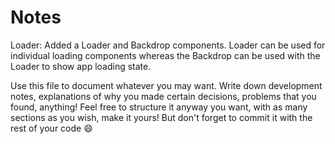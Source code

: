 # Notes

Loader:
Added a Loader and Backdrop components. Loader can be used for individual loading components whereas the Backdrop can be used with the Loader to show app loading state.

Use this file to document whatever you may want.
Write down development notes, explanations of why you made certain decisions, problems that you found, anything!
Feel free to structure it anyway you want, with as many sections as you wish, make it yours!
But don't forget to commit it with the rest of your code 😄
